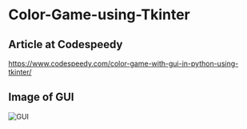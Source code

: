 # Color-Game-using-Tkinter
## Article at Codespeedy
https://www.codespeedy.com/color-game-with-gui-in-python-using-tkinter/

## Image of GUI

![GUI](https://user-images.githubusercontent.com/41866310/82184744-bf348d80-9905-11ea-9798-71793471fd65.png)

